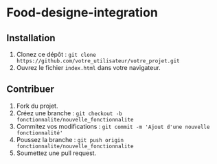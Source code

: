 # Food-designe-integration

## Installation
1. Clonez ce dépôt : `git clone https://github.com/votre_utilisateur/votre_projet.git`
2. Ouvrez le fichier `index.html` dans votre navigateur.

## Contribuer
1. Fork du projet.
2. Créez une branche : `git checkout -b fonctionnalite/nouvelle_fonctionnalite`
3. Commitez vos modifications : `git commit -m 'Ajout d'une nouvelle fonctionnalité'`
4. Poussez la branche : `git push origin fonctionnalite/nouvelle_fonctionnalite`
5. Soumettez une pull request.
